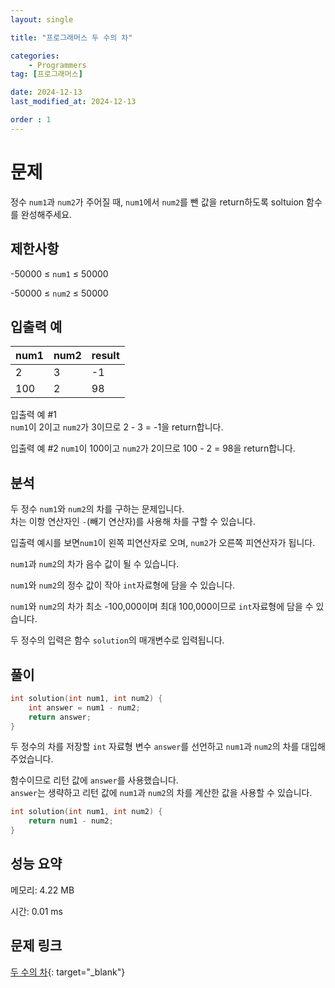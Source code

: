 ```yaml
---
layout: single

title: "프로그래머스 두 수의 차"

categories:
    - Programmers
tag: [프로그래머스]

date: 2024-12-13
last_modified_at: 2024-12-13

order : 1
---
```


# 문제

정수 `num1`과 `num2`가 주어질 때, `num1`에서 `num2`를 뺀 값을 return하도록 soltuion 함수를 완성해주세요.

## 제한사항

-50000 ≤ `num1` ≤ 50000

-50000 ≤ `num2` ≤ 50000

## 입출력 예

|num1|num2|result|
|---|---|---|
|2|3|-1|
|100|2|98|

입출력 예 #1  
`num1`이 2이고 `num2`가 3이므로 2 - 3 = -1을 return합니다.

입출력 예 #2
`num1`이 100이고 `num2`가 2이므로 100 - 2 = 98을 return합니다.

## 분석

두 정수 `num1`와 `num2`의 차를 구하는 문제입니다.  
차는 이항 연산자인 `-`(빼기 연산자)를 사용해 차를 구할 수 있습니다.

입출력 예시를 보면`num1`이 왼쪽 피연산자로 오며, `num2`가 오른쪽 피연산자가 됩니다.

`num1`과 `num2`의 차가 음수 값이 될 수 있습니다.

`num1`와 `num2`의 정수 값이 작아 `int`자료형에 담을 수 있습니다.

`num1`와 `num2`의 차가 최소 -100,000이며 최대 100,000이므로 `int`자료형에 담을 수 있습니다.

두 정수의 입력은 함수 `solution`의 매개변수로 입력됩니다.

## 풀이

```cpp
int solution(int num1, int num2) {
    int answer = num1 - num2;
    return answer;
}
```

두 정수의 차를 저장할 `int` 자료형 변수 `answer`를 선언하고 `num1`과 `num2`의 차를 대입해주었습니다.

함수이므로 리턴 값에 `answer`를 사용했습니다.  
`answer`는 생략하고 리턴 값에 `num1`과 `num2`의 차를 계산한 값을 사용할 수 있습니다.

```cpp
int solution(int num1, int num2) {
    return num1 - num2;
}
```

## 성능 요약

메모리: 4.22 MB

시간: 0.01 ms

## 문제 링크

[두 수의 차](https://school.programmers.co.kr/learn/courses/30/lessons/120803?language=cpp){: target="_blank"}
